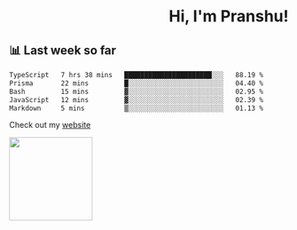 <div align="right" >
   
   <H1>Hi, I'm Pranshu!</H1>

</div>

## 📊 Last week so far
<!--START_SECTION:waka-->

```txt
TypeScript   7 hrs 38 mins   ██████████████████████░░░   88.19 %
Prisma       22 mins         █░░░░░░░░░░░░░░░░░░░░░░░░   04.40 %
Bash         15 mins         ▓░░░░░░░░░░░░░░░░░░░░░░░░   02.95 %
JavaScript   12 mins         ▓░░░░░░░░░░░░░░░░░░░░░░░░   02.39 %
Markdown     5 mins          ▒░░░░░░░░░░░░░░░░░░░░░░░░   01.13 %
```

<!--END_SECTION:waka-->

Check out my [website](https://pranshu05.vercel.app)

<img align="left" width="150" src="https://user-images.githubusercontent.com/70943732/209951571-93b7afe5-f523-4683-b725-5d94b287e94e.png">

